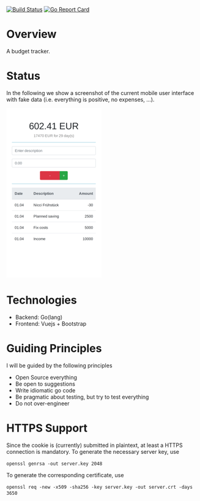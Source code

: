 [![Build Status](https://travis-ci.org/mlesniak/budget-tracker.svg?branch=master)](https://travis-ci.org/mlesniak/budget-tracker)
[![Go Report Card](https://goreportcard.com/badge/github.com/mlesniak/budget-tracker)](https://goreportcard.com/report/github.com/mlesniak/budget-tracker)

# Overview

A budget tracker.

# Status

In the following we show a screenshot of the current mobile user interface with
fake data (i.e. everything is positive, no expenses, ...).

![Screenshot](current-status.png)

# Technologies

- Backend: Go(lang)
- Frontend: Vuejs + Bootstrap

# Guiding Principles

I will be guided by the following principles

- Open Source everything
- Be open to suggestions
- Write idiomatic go code
- Be pragmatic about testing, but try to test everything
- Do not over-engineer

# HTTPS Support

Since the cookie is (currently) submitted in plaintext, at least a HTTPS connection is mandatory. To
generate the necessary server key, use

    openssl genrsa -out server.key 2048

To generate the corresponding certificate, use

    openssl req -new -x509 -sha256 -key server.key -out server.crt -days 3650


